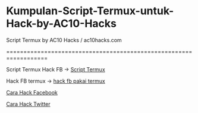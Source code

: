# Kumpulan-Script-Termux-untuk-Hack-by-AC10-Hacks

Script Termux by AC10 Hacks / ac10hacks.com

==================================================================

Script Termux Hack FB -> <a href="https://www.ac10hacks.com/script-hack-fb-termux/">Script Termux</a>

Hack FB termux -> <a href="https://www.ac10hacks.com/hack-password-facebook-dengan-termux/">hack fb pakai termux</a>

<a href="https://www.ac10hacks.com/hack-facebook-tanpa-aplikasi/ ">Cara Hack Facebook</a>

<a href="https://www.ac10hacks.com/cara-hack-password-twitter/">Cara Hack Twitter</a>
